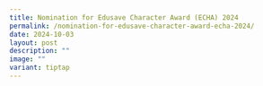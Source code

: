 ```yaml
---
title: Nomination for Edusave Character Award (ECHA) 2024
permalink: /nomination-for-edusave-character-award-echa-2024/
date: 2024-10-03
layout: post
description: ""
image: ""
variant: tiptap
---
```


